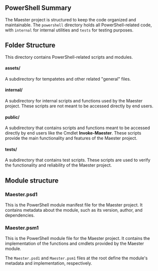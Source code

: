 ## PowerShell Summary

The Maester project is structured to keep the code organized and maintainable. The `powershell` directory holds all PowerShell-related code, with `internal` for internal utilities and `tests` for testing purposes.

## Folder Structure

This directory contains PowerShell-related scripts and modules.

#### assets/
A subdirectory for tempatetes and other related "general" files.

#### internal/
A subdirectory for internal scripts and functions used by the Maester project. These scripts are not meant to be accessed directly by end users.

#### public/
A subdirectory that contains scripts and functions meant to be accessed directly by end users like the Cmdlet **Invoke-Maester**. These scripts provide the main functionality and features of the Maester project.

#### tests/
A subdirectory that contains test scripts. These scripts are used to verify the functionality and reliability of the Maester project.

## Module structure

### Maester.psd1
This is the PowerShell module manifest file for the Maester project. It contains metadata about the module, such as its version, author, and dependencies.

### Maester.psm1
This is the PowerShell module file for the Maester project. It contains the implementation of the functions and cmdlets provided by the Maester module.

The `Maester.psd1` and `Maester.psm1` files at the root define the module's metadata and implementation, respectively.